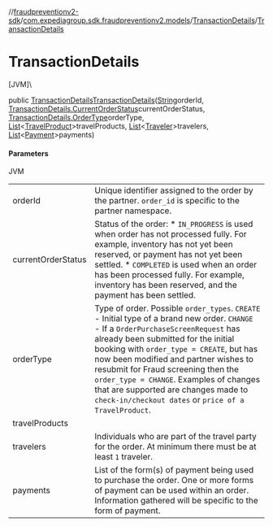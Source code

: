 //[fraudpreventionv2-sdk](../../../index.md)/[com.expediagroup.sdk.fraudpreventionv2.models](../index.md)/[TransactionDetails](index.md)/[TransactionDetails](-transaction-details.md)

# TransactionDetails

[JVM]\

public [TransactionDetails](index.md)[TransactionDetails](-transaction-details.md)([String](https://docs.oracle.com/javase/8/docs/api/java/lang/String.html)orderId, [TransactionDetails.CurrentOrderStatus](-current-order-status/index.md)currentOrderStatus, [TransactionDetails.OrderType](-order-type/index.md)orderType, [List](https://docs.oracle.com/javase/8/docs/api/java/util/List.html)&lt;[TravelProduct](../-travel-product/index.md)&gt;travelProducts, [List](https://docs.oracle.com/javase/8/docs/api/java/util/List.html)&lt;[Traveler](../-traveler/index.md)&gt;travelers, [List](https://docs.oracle.com/javase/8/docs/api/java/util/List.html)&lt;[Payment](../-payment/index.md)&gt;payments)

#### Parameters

JVM

| | |
|---|---|
| orderId | Unique identifier assigned to the order by the partner. `order_id` is specific to the partner namespace. |
| currentOrderStatus | Status of the order: * `IN_PROGRESS` is used when order has not processed fully. For example, inventory has not yet been reserved, or payment has not yet been settled. * `COMPLETED` is used when an order has been processed fully. For example, inventory has been reserved, and the payment has been settled. |
| orderType | Type of order. Possible `order_types`.  `CREATE` - Initial type of a brand new order.  `CHANGE` - If a `OrderPurchaseScreenRequest` has already been submitted for the initial booking with `order_type = CREATE`, but has now been modified and partner wishes to resubmit for Fraud screening then the `order_type = CHANGE`. Examples of changes that are supported are changes made to `check-in/checkout dates` or `price of a TravelProduct`. |
| travelProducts |
| travelers | Individuals who are part of the travel party for the order. At minimum there must be at least `1` traveler. |
| payments | List of the form(s) of payment being used to purchase the order.  One or more forms of payment can be used within an order. Information gathered will be specific to the form of payment. |
